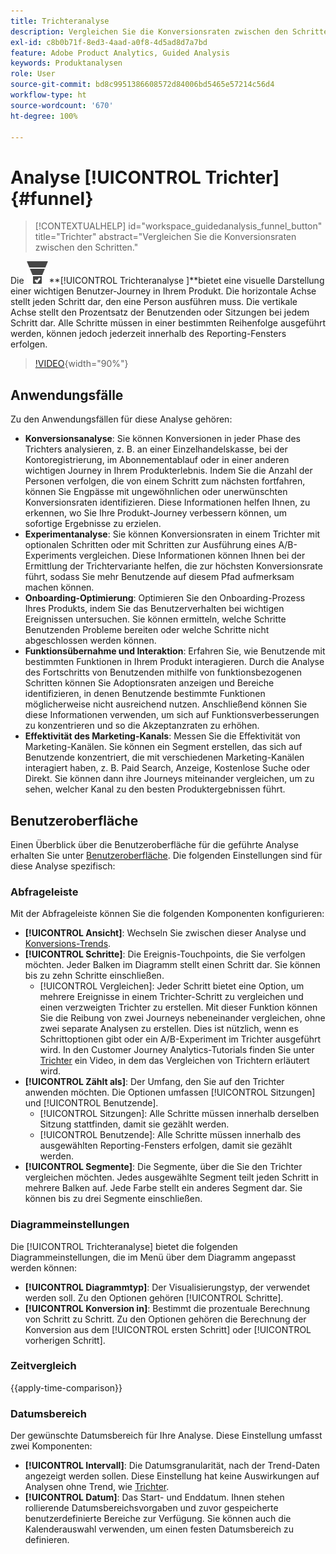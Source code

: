 ```yaml
---
title: Trichteranalyse
description: Vergleichen Sie die Konversionsraten zwischen den Schritten.
exl-id: c8b0b71f-8ed3-4aad-a0f8-4d5ad8d7a7bd
feature: Adobe Product Analytics, Guided Analysis
keywords: Produktanalysen
role: User
source-git-commit: bd8c9951386608572d84006bd5465e57214c56d4
workflow-type: ht
source-wordcount: '670'
ht-degree: 100%

---
```


# Analyse [!UICONTROL Trichter] {#funnel}

<!-- markdownlint-disable MD034 -->

>[!CONTEXTUALHELP]
>id="workspace_guidedanalysis_funnel_button"
>title="Trichter"
>abstract="Vergleichen Sie die Konversionsraten zwischen den Schritten."

<!-- markdownlint-enable MD034 -->

Die ![ConversionFunnel](/help/assets/icons/ConversionFunnel.svg)**[!UICONTROL Trichteranalyse ]**bietet eine visuelle Darstellung einer wichtigen Benutzer-Journey in Ihrem Produkt. Die horizontale Achse stellt jeden Schritt dar, den eine Person ausführen muss. Die vertikale Achse stellt den Prozentsatz der Benutzenden oder Sitzungen bei jedem Schritt dar. Alle Schritte müssen in einer bestimmten Reihenfolge ausgeführt werden, können jedoch jederzeit innerhalb des Reporting-Fensters erfolgen.

>[!VIDEO](https://video.tv.adobe.com/v/3421663/?quality=12&learn=on){width="90%"}

## Anwendungsfälle

Zu den Anwendungsfällen für diese Analyse gehören:

* **Konversionsanalyse**: Sie können Konversionen in jeder Phase des Trichters analysieren, z. B. an einer Einzelhandelskasse, bei der Kontoregistrierung, im Abonnementablauf oder in einer anderen wichtigen Journey in Ihrem Produkterlebnis. Indem Sie die Anzahl der Personen verfolgen, die von einem Schritt zum nächsten fortfahren, können Sie Engpässe mit ungewöhnlichen oder unerwünschten Konversionsraten identifizieren. Diese Informationen helfen Ihnen, zu erkennen, wo Sie Ihre Produkt-Journey verbessern können, um sofortige Ergebnisse zu erzielen.
* **Experimentanalyse**: Sie können Konversionsraten in einem Trichter mit optionalen Schritten oder mit Schritten zur Ausführung eines A/B-Experiments vergleichen. Diese Informationen können Ihnen bei der Ermittlung der Trichtervariante helfen, die zur höchsten Konversionsrate führt, sodass Sie mehr Benutzende auf diesem Pfad aufmerksam machen können.
* **Onboarding-Optimierung**: Optimieren Sie den Onboarding-Prozess Ihres Produkts, indem Sie das Benutzerverhalten bei wichtigen Ereignissen untersuchen. Sie können ermitteln, welche Schritte Benutzenden Probleme bereiten oder welche Schritte nicht abgeschlossen werden können.
* **Funktionsübernahme und Interaktion**: Erfahren Sie, wie Benutzende mit bestimmten Funktionen in Ihrem Produkt interagieren. Durch die Analyse des Fortschritts von Benutzenden mithilfe von funktionsbezogenen Schritten können Sie Adoptionsraten anzeigen und Bereiche identifizieren, in denen Benutzende bestimmte Funktionen möglicherweise nicht ausreichend nutzen. Anschließend können Sie diese Informationen verwenden, um sich auf Funktionsverbesserungen zu konzentrieren und so die Akzeptanzraten zu erhöhen.
* **Effektivität des Marketing-Kanals**: Messen Sie die Effektivität von Marketing-Kanälen. Sie können ein Segment erstellen, das sich auf Benutzende konzentriert, die mit verschiedenen Marketing-Kanälen interagiert haben, z. B. Paid Search, Anzeige, Kostenlose Suche oder Direkt. Sie können dann ihre Journeys miteinander vergleichen, um zu sehen, welcher Kanal zu den besten Produktergebnissen führt.

## Benutzeroberfläche

Einen Überblick über die Benutzeroberfläche für die geführte Analyse erhalten Sie unter [Benutzeroberfläche](../overview.md#interface). Die folgenden Einstellungen sind für diese Analyse spezifisch:

### Abfrageleiste

Mit der Abfrageleiste können Sie die folgenden Komponenten konfigurieren:

* **[!UICONTROL Ansicht]**: Wechseln Sie zwischen dieser Analyse und [Konversions-Trends](conversion-trends.md).
* **[!UICONTROL Schritte]**: Die Ereignis-Touchpoints, die Sie verfolgen möchten. Jeder Balken im Diagramm stellt einen Schritt dar. Sie können bis zu zehn Schritte einschließen.
   * [!UICONTROL Vergleichen]: Jeder Schritt bietet eine Option, um mehrere Ereignisse in einem Trichter-Schritt zu vergleichen und einen verzweigten Trichter zu erstellen. Mit dieser Funktion können Sie die Reibung von zwei Journeys nebeneinander vergleichen, ohne zwei separate Analysen zu erstellen. Dies ist nützlich, wenn es Schrittoptionen gibt oder ein A/B-Experiment im Trichter ausgeführt wird. In den Customer Journey Analytics-Tutorials finden Sie unter [Trichter](https://experienceleague.adobe.com/de/docs/customer-journey-analytics-learn/tutorials/guided-analysis/funnel) ein Video, in dem das Vergleichen von Trichtern erläutert wird.
* **[!UICONTROL Zählt als]**: Der Umfang, den Sie auf den Trichter anwenden möchten. Die Optionen umfassen [!UICONTROL Sitzungen] und [!UICONTROL Benutzende].
   * [!UICONTROL Sitzungen]: Alle Schritte müssen innerhalb derselben Sitzung stattfinden, damit sie gezählt werden.
   * [!UICONTROL Benutzende]: Alle Schritte müssen innerhalb des ausgewählten Reporting-Fensters erfolgen, damit sie gezählt werden.
* **[!UICONTROL Segmente]**: Die Segmente, über die Sie den Trichter vergleichen möchten. Jedes ausgewählte Segment teilt jeden Schritt in mehrere Balken auf. Jede Farbe stellt ein anderes Segment dar. Sie können bis zu drei Segmente einschließen.

### Diagrammeinstellungen

Die [!UICONTROL Trichteranalyse] bietet die folgenden Diagrammeinstellungen, die im Menü über dem Diagramm angepasst werden können:

* **[!UICONTROL Diagrammtyp]**: Der Visualisierungstyp, der verwendet werden soll. Zu den Optionen gehören [!UICONTROL Schritte].
* **[!UICONTROL Konversion in]**: Bestimmt die prozentuale Berechnung von Schritt zu Schritt. Zu den Optionen gehören die Berechnung der Konversion aus dem [!UICONTROL ersten Schritt] oder [!UICONTROL vorherigen Schritt].

### Zeitvergleich

{{apply-time-comparison}}



### Datumsbereich

Der gewünschte Datumsbereich für Ihre Analyse. Diese Einstellung umfasst zwei Komponenten:

* **[!UICONTROL Intervall]**: Die Datumsgranularität, nach der Trend-Daten angezeigt werden sollen. Diese Einstellung hat keine Auswirkungen auf Analysen ohne Trend, wie [Trichter](funnel.md).
* **[!UICONTROL Datum]**: Das Start- und Enddatum. Ihnen stehen rollierende Datumsbereichsvorgaben und zuvor gespeicherte benutzerdefinierte Bereiche zur Verfügung. Sie können auch die Kalenderauswahl verwenden, um einen festen Datumsbereich zu definieren.

<!--
## Example

See below for an example of the analysis.

![Funnel time compare](../assets/funnel-compare.png)

-->
